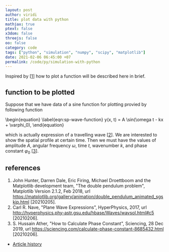 ```yaml
---
layout: post
author: viridi
title: plot data with python
mathjax: true
ptext: false
x3dom: false
threejs: false
oo: false
category: code
tags: ["python", "simulation", "numpy", "scipy", "matplotlib"]
date: 2021-02-06 06:45:00 +07
permalink: /code/py/simulation-with-python
---
```

Inspired by [[1](#ref1)] how to plot a function will be described here in brief. 


## function to be plotted
Suppose that we have data of a sine function for plotting provied by following function

\begin{equation}
\label{eqn:sp-wave-function}
y(x, t) = A \sin(\omega t - kx + \varphi_0),
\end{equation}

which is actually expression of a travelling wave [[2](#ref2)]. We are interested to show the spatial profile at certain time. Then we must have the values of amplitude $A$, angular frequency $\omega$, time $t$, wavenumber $k$, and phase constant $\varphi_0$ [[3](#ref3)].


## references
1. <a name="ref1"></a>John Hunter, Darren Dale, Eric Firing, Michael Droettboom and the Matplotlib development team, "The double pendulum problem", Matplotlib Version 2.1.2, Feb 2018, url <https://matplotlib.org/gallery/animation/double_pendulum_animated_sgskip.html> [20210205].
2. <a name="ref2"></a>Carl R. Nave, "Plane Wave Expressions", HyperPhysics, 2017, url <http://hyperphysics.phy-astr.gsu.edu/hbase/Waves/wavsol.html#c5> [20210206].
3. <a name="ref3"></a>S. Hussain Ather, "How to Calculate Phase Constant", Sciencing, 28 Dec 2019, url <https://sciencing.com/calculate-phase-constant-8685432.html> [20210206].

+ [Article history](https://github.com/butiran/butiran.github.io/commits/master/_posts/code/py/2021-02-06-plot-data-with-python.md)
